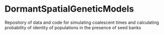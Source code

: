# DormantSpatialGeneticModels
Repository of data and code for simulating coalescent times and calculating probability of identity of populations in the presence of seed banks
